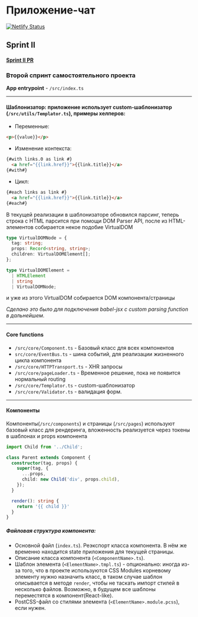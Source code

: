 # Приложение-чат
[![Netlify Status](https://api.netlify.com/api/v1/badges/4db40759-a3c1-461a-a673-68c5c93a848d/deploy-status)](https://app.netlify.com/sites/praktikum-messenger-rkkmkkfx/deploys)

## Sprint II

#### [Sprint II PR](https://github.com/rkkmkkfx/middle.messenger.praktikum.yandex/pull/2)

### Второй спринт самостоятельного проекта

**App entrypoint** - `/src/index.ts`

---

#### **Шаблонизатор**: приложение использует custom-шаблонизатор (`/src/utils/Templator.ts`), примеры хелперов:
* Переменные:
```html
<p>{{value}}</p>
```
* Изменение контекста:
```html
{#with links.0 as link #}
  <a href="{{link.href}}">{{link.title}}</a>
{#with#}
```
* Цикл:
```html
{#each links as link #}
  <a href="{{link.href}}">{{link.title}}</a>
{#each#}
```

В текущей реализации в шаблонизаторе обновился парсинг,
теперь строка с HTML парсится при помощи DOM Parser API,
после из HTML-элементов собирается некое подобие VirtualDOM
```ts
type VirtualDOMNode = {
  tag: string;
  props: Record<string, string>;
  children: VirtualDOMElement[];
};

type VirtualDOMElement =
  | HTMLElement
  | string
  | VirtualDOMNode;
```
и уже из этого VirtualDOM собирается DOM компонента/страницы

*Сделано это было для подключения
babel-jsx с custom parsing function в дальнейшем.*

---

#### Core functions

* `/src/core/Component.ts` - Базовый класс для всех компонентов
* `src/core/EventBus.ts` - шина событий, для реализации жизненного цикла компонента
* `/src/core/HTTPTransport.ts` - XHR запросы
* `/src/core/pageLoader.ts` - Временное решение, пока не появится нормальный routing
* `/src/core/Templator.ts` - custom-шаблонизатор
* `/src/core/Validator.ts` - валидация форм.

---

#### Компоненты
Компоненты(`/src/components`) и страницы (`/src/pages`) используют базовый класс
для рендеринга, вложенность реализуется через токены в шаблонах и props компонента

```ts
import Child from '../Child';

class Parent extends Component {
  constructor(tag, props) {
    super(tag, {
      ...props,
      child: new Child('div', props.child),
    });
  }

  render(): string {
    return '{{ child }}'
  }
}
```

##### Файловая структура компонента:

* Основной файл (`index.ts`). Реэкспорт класса компонента.
В нём же временно находится state приложения для текущей страницы.
* Описание класса компонента (`<ComponentName>.ts`).
* Шаблон элемента (`<ElementName>.tmpl.ts`) - опционально: иногда из-за того,
что в проекте используются CSS Modules корневому элементу нужно назначить класс,
в таком случае шаблон описывается в методе `render`, чтобы не таскать импорт стилей
в несколько файлов. Возможно, в будущем все шаблоны переместятся в компонент(React-like).
* PostCSS-файл со стилями элемента (`<ElementName>.module.pcss`), если нужен.

<!------
## Sprint I

#### [Sprint 1 pull-request](https://github.com/rkkmkkfx/middle.messenger.praktikum.yandex/pull/1)

### Первый спринт самостоятельного проекта

=======
### Откройте pull request в ветку main из ветки, где вы разрабатывали проект, и добавьте ссылку на этот pr в README.md в ветке main. Название pull request может быть любое.

### Например, задания для проектной работы во втором спринте вы делаете в ветке sprint_2. Открываете из неё pull request в ветку main (pr может называться произвольно). Ссылку на этот pr добавляете в README.md в ветке main. После этого на платформе Практикума нажимаете «Проверить задание».

### Также не забудьте проверить, что репозиторий публичный.

Даже законченный проект остаётся только заготовкой, пока им не начнут пользоваться. Но сначала пользователь должен понять, зачем ему пользоваться вашим кодом. В этом помогает файл README.

README — первое, что прочитает пользователь, когда попадёт в репозиторий на «Гитхабе». Хороший REAMDE отвечает на четыре вопроса:

- Готов ли проект к использованию?
- В чём его польза?
- Как установить?
- Как применять?

## Бейджи

Быстро понять статус проекта помогают бейджи на «Гитхабе». Иногда разработчики ограничиваются парой бейджев, которые сообщат о статусе тестов кода:

![Бэйджи](https://github.com/yandex-praktikum/mf.messenger.praktikum.yandex.images/blob/master/mf/b.png)

Если пользователь увидит ошибку в работе тестов, то поймёт: использовать текущую версию в важном проекте — не лучшая идея.

Бейджи помогают похвастаться достижениями: насколько популярен проект, как много разработчиков создавало этот код. Через бейджи можно даже пригласить пользователя в чат:

![Версии](https://github.com/yandex-praktikum/mf.messenger.praktikum.yandex.images/blob/master/mf/vers.png)

В README **Webpack** строка бейджев подробно рассказывает о покрытии кода тестами. Когда проект протестирован, это вызывает доверие пользователя. Последний бейдж приглашает присоединиться к разработке.

Другая строка убедит пользователя в стабильности инфраструктуры и популярности проекта. Последний бейдж зовёт в чат проекта.

## Описание

Краткое опишите, какую задачу решает проект. Пользователь не верит обещаниям и не готов читать «полотна» текста. Поэтому в описании достаточно нескольких строк:

![Описание](https://github.com/yandex-praktikum/mf.messenger.praktikum.yandex.images/blob/master/mf/desc.png)

Авторы **React** дробят описание на абзацы и списки — так проще пробежаться глазами по тексту и найти ключевую информацию.

Если у проекта есть сайт, добавьте ссылку в заголовок.

## Установка

Лучше всего пользователя убеждает собственный опыт. Чем быстрее он начнёт пользоваться проектом, тем раньше почувствует пользу. Для этого помогите ему установить приложение: напишите краткую пошаговую инструкцию.

Если проект предназначен для разработчиков, добавьте информацию об установке тестовых версий. Например:

- `npm install` — установка стабильной версии,
- `npm start` — запуск версии для разработчика,
- `npm run build:prod` — сборка стабильной версии.

## **Примеры использования**

Хорошо, если сразу после установки пользователь сможет решить свои задачи без изучения проекта. Это особенно верно, если ваш пользователь — не профессиональный разработчик. Но даже профессионал поймёт вас лучше, если показать примеры использования:

![Ссылки](https://github.com/yandex-praktikum/mf.messenger.praktikum.yandex.images/blob/master/mf/link.png)

Для более подробных инструкции добавьте новые разделы или ссылки:

- на документацию,
- вики проекта,
- описание API.

В учебном проекте будут полезен раздел с описанием стиля кода и правилами разработки: как работать с ветками, пул-реквестами и релизами.

### **Команда**

Если вы работаете в команде, укажите основных участников: им будет приятно, а новые разработчики охотнее присоединятся к проекту. «Гитхаб» — не просто инструмент, это социальная сеть разработчиков.

![Команда](https://github.com/yandex-praktikum/mf.messenger.praktikum.yandex.images/blob/master/mf/team.png)

### **Примеры README**

- «[Реакт](https://github.com/facebook/react)»,
- «[Эхо](https://github.com/labstack/echo)»,
- «[Вебпак](https://github.com/webpack/webpack)»,
- «[ТДенгине](https://github.com/taosdata/TDengine)»,
- «[Соул-хантинг](https://github.com/vladpereskokov/soul-hunting/)».
-->
